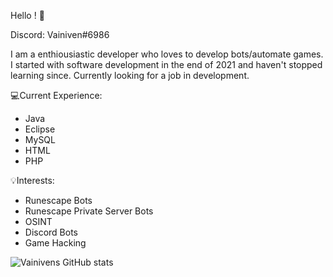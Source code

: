 Hello ! 👋

Discord: Vainiven#6986

I am a enthiousiastic developer who loves to develop bots/automate games. I started with software development in the end of 2021 and haven't stopped learning since. Currently looking for a job in development.

:computer:Current Experience:
- Java
- Eclipse
- MySQL
- HTML
- PHP

:bulb:Interests:
- Runescape Bots
- Runescape Private Server Bots
- OSINT
- Discord Bots
- Game Hacking

![Vainivens GitHub stats](https://github-readme-stats.vercel.app/api?username=Vainiven&show_icons=true&theme=radical)
